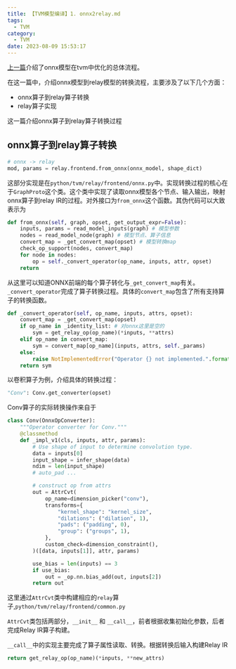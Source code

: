 ```yaml
---
title: 【TVM模型编译】1. onnx2relay.md
tags:
  - TVM
category:
  - TVM
date: 2023-08-09 15:53:17
---
```


[上一篇](./tvm-onnx.md)介绍了onnx模型在tvm中优化的总体流程。

在这一篇中，介绍onnx模型到relay模型的转换流程，主要涉及了以下几个方面：
- onnx算子到relay算子转换
- relay算子实现

这一篇介绍onnx算子到relay算子转换过程

## onnx算子到relay算子转换

```python
# onnx -> relay
mod, params = relay.frontend.from_onnx(onnx_model, shape_dict)
```

这部分实现是在`python/tvm/relay/frontend/onnx.py`中。实现转换过程的核心在于`GraphProto`这个类。这个类中实现了读取onnx模型各个节点、输入输出，映射onnx算子到relay IR的过程。对外接口为`from_onnx`这个函数。其伪代码可以大致表示为

```python
def from_onnx(self, graph, opset, get_output_expr=False):
    inputs, params = read_model_inputs(graph) # 模型参数
    nodes = read_model_node(graph) # 模型节点、算子信息
    convert_map = _get_convert_map(opset) # 模型转换map
    check_op_support(nodes, convert_map)
    for node in nodes:
        op = self._convert_operator(op_name, inputs, attr, opset)
    return
```

从这里可以知道ONNX前端的每个算子转化与`_get_convert_map`有关。
`_convert_operator`完成了算子转换过程。具体的`convert_map`包含了所有支持算子的转换函数。

```python
def _convert_operator(self, op_name, inputs, attrs, opset):
    convert_map = _get_convert_map(opset)
    if op_name in _identity_list: # 对onnx这里是空的
        sym = get_relay_op(op_name)(*inputs, **attrs)
    elif op_name in convert_map:
        sym = convert_map[op_name](inputs, attrs, self._params)
    else:
        raise NotImplementedError("Operator {} not implemented.".format(op_name))
    return sym
```

以卷积算子为例，介绍具体的转换过程：

```python
"Conv": Conv.get_converter(opset)
```

Conv算子的实际转换操作来自于
```python
class Conv(OnnxOpConverter):
    """Operator converter for Conv."""
    @classmethod
    def _impl_v1(cls, inputs, attr, params):
        # Use shape of input to determine convolution type.
        data = inputs[0]
        input_shape = infer_shape(data)
        ndim = len(input_shape)
        # auto_pad ...

        # construct op from attrs
        out = AttrCvt(
            op_name=dimension_picker("conv"),
            transforms={
                "kernel_shape": "kernel_size",
                "dilations": ("dilation", 1),
                "pads": ("padding", 0),
                "group": ("groups", 1),
            },
            custom_check=dimension_constraint(),
        )([data, inputs[1]], attr, params)

        use_bias = len(inputs) == 3
        if use_bias:
            out = _op.nn.bias_add(out, inputs[2])
        return out
```

这里通过`AttrCvt`类中构建相应的`relay`算子,`python/tvm/relay/frontend/common.py`

`AttrCvt`类包括两部分，`__init__` 和 `__call__`，前者根据收集初始化参数，后者完成Relay IR算子构建。

`__call__`中的实现主要完成了算子属性读取、转换。根据转换后输入构建Relay IR

```python
return get_relay_op(op_name)(*inputs, **new_attrs)
```
